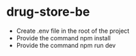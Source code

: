 # drug-store-be

- Create .env file in the root of the project
- Provide the command npm install
- Provide the command npm run dev
